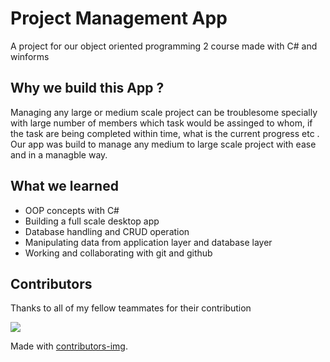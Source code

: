 # Project Management App
A project for our object oriented programming 2 course made with C# and winforms

## Why we build this App ?
Managing any large or medium scale project can be troublesome specially with large number of members
which task would be assinged to whom, if the task are being completed within time, what is the current
progress etc . Our app was build to manage any medium to large scale project with ease and in a managble
way.

## What we learned
- OOP concepts with C#
- Building a full scale desktop app
- Database handling and CRUD operation
- Manipulating data from application layer and database layer
- Working and collaborating with git and github

## Contributors

Thanks to all of my fellow teammates for their contribution

<!-- Copy-paste in your Readme.md file -->

<a href = "https://github.com/Anindra123/ProjectManagementApp/graphs/contributors">
  <img src = "https://contrib.rocks/image?repo = GitHub_username/repository_name"/>
</a>

Made with [contributors-img](https://contrib.rocks).
